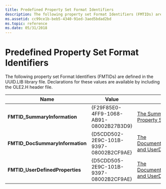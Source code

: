 ```yaml
---
title: Predefined Property Set Format Identifiers
description: The following property set Format Identifiers (FMTIDs) are defined in the UUID.LIB library file. Declarations for these values are available by including the OLE2.H header file.
ms.assetid: cc99ce1b-beb5-4340-91ed-3aed5bdad2bd
ms.topic: reference
ms.date: 05/31/2018
---
```


# Predefined Property Set Format Identifiers

The following property set Format Identifiers (FMTIDs) are defined in the UUID.LIB library file. Declarations for these values are available by including the OLE2.H header file.



| Name                             | Value                                  | Usage                                                                                                                            |
|----------------------------------|----------------------------------------|----------------------------------------------------------------------------------------------------------------------------------|
| **FMTID\_SummaryInformation**    | {F29F85E0-4FF9-1068-AB91-08002B27B3D9} | [The Summary Information Property Set](the-summary-information-property-set.md)                                                 |
| **FMTID\_DocSummaryInformation** | {D5CDD502-2E9C-101B-9397-08002B2CF9AE} | [The DocumentSummaryInformation and UserDefined Property Sets](the-documentsummaryinformation-and-userdefined-property-sets.md) |
| **FMTID\_UserDefinedProperties** | {D5CDD505-2E9C-101B-9397-08002B2CF9AE} | [The DocumentSummaryInformation and UserDefined Property Sets](the-documentsummaryinformation-and-userdefined-property-sets.md) |



 

 

 




